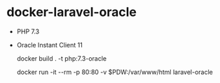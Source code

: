 # docker-laravel-oracle

- PHP 7.3
- Oracle Instant Client 11


    docker build . -t php:7.3-oracle


    docker run -it --rm -p 80:80 -v $PDW:/var/www/html laravel-oracle